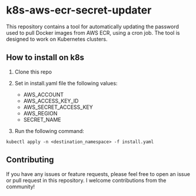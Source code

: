 # k8s-aws-ecr-secret-updater

This repository contains a tool for automatically updating the password used to pull Docker images from AWS ECR, using a cron job. The tool is designed to work on Kubernetes clusters.

## How to install on k8s

1. Clone this repo

2. Set in install.yaml file the following values:
    - AWS_ACCOUNT
    - AWS_ACCESS_KEY_ID
    - AWS_SECRET_ACCESS_KEY
    - AWS_REGION
    - SECRET_NAME

3. Run the following command:
 ```shell
 kubectl apply -n <destination_namespace> -f install.yaml
 ```

## Contributing
If you have any issues or feature requests, please feel free to open an issue or pull request in this repository. I welcome contributions from the community!